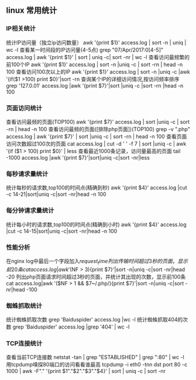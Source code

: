 ## linux 常用统计

### IP相关统计
统计IP访问量（独立ip访问数量）
awk '{print $1}' access.log | sort -n | uniq | wc -l
查看某一时间段的IP访问量(4-5点)
grep "07/Apr/2017:0[4-5]" access.log | awk '{print $1}' | sort | uniq -c| sort -nr | wc -l
查看访问最频繁的前100个IP
awk '{print $1}' access.log | sort -n |uniq -c | sort -rn | head -n 100
查看访问100次以上的IP
awk '{print $1}' access.log | sort -n |uniq -c |awk '{if($1 >100) print $0}'|sort -rn
查询某个IP的详细访问情况,按访问频率排序
grep '127.0.01' access.log |awk '{print $7}'|sort |uniq -c |sort -rn |head -n 100

### 页面访问统计
查看访问最频的页面(TOP100)
awk '{print $7}' access.log | sort |uniq -c | sort -rn | head -n 100
查看访问最频的页面([排除php页面])(TOP100)
grep -v ".php" access.log | awk '{print $7}' | sort |uniq -c | sort -rn | head -n 100
查看页面访问次数超过100次的页面
cat access.log | cut -d ' ' -f 7 | sort |uniq -c | awk '{if ($1 > 100) print $0}' | less
查看最近1000条记录，访问量最高的页面
tail -1000 access.log |awk '{print $7}'|sort|uniq -c|sort -nr|less

### 每秒请求量统计
统计每秒的请求数,top100的时间点(精确到秒)
awk '{print $4}' access.log |cut -c 14-21|sort|uniq -c|sort -nr|head -n 100

### 每分钟请求量统计
统计每小时的请求数,top100的时间点(精确到小时)
awk '{print $4}' access.log |cut -c 14-15|sort|uniq -c|sort -nr|head -n 100

### 性能分析
在nginx log中最后一个字段加入$request_time
列出传输时间超过 3 秒的页面，显示前20条
cat access.log|awk '($NF > 3){print $7}'|sort -n|uniq -c|sort -nr|head -20
列出php页面请求时间超过3秒的页面，并统计其出现的次数，显示前100条
cat access.log|awk '($NF > 1 && $7~/\.php/){print $7}'|sort -n|uniq -c|sort -nr|head -100

### 蜘蛛抓取统计
统计蜘蛛抓取次数
grep 'Baiduspider' access.log |wc -l
统计蜘蛛抓取404的次数
grep 'Baiduspider' access.log |grep '404' | wc -l

### TCP连接统计
查看当前TCP连接数
netstat -tan | grep "ESTABLISHED" | grep ":80" | wc -l
用tcpdump嗅探80端口的访问看看谁最高
tcpdump -i eth0 -tnn dst port 80 -c 1000 | awk -F"." '{print $1"."$2"."$3"."$4}' | sort | uniq -c | sort -nr